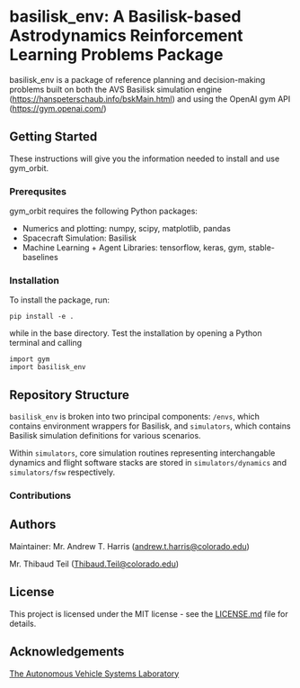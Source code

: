# basilisk_env: A Basilisk-based Astrodynamics Reinforcement Learning Problems Package

basilisk_env is a package of reference planning and decision-making problems built on both the AVS Basilisk simulation 
engine (https://hanspeterschaub.info/bskMain.html) and using the OpenAI gym API (https://gym.openai.com/)
##	Getting Started

These instructions will give you the information needed to install and use gym_orbit.

### Prerequsites
gym_orbit requires the following Python packages:

- Numerics and plotting: numpy, scipy, matplotlib, pandas
- Spacecraft Simulation: Basilisk
- Machine Learning + Agent Libraries: tensorflow, keras, gym, stable-baselines

### Installation

To install the package, run:

```
pip install -e .
```

while in the base directory. Test the installation by opening a Python terminal and calling

```
import gym
import basilisk_env
```
## Repository Structure

`basilisk_env` is broken into two principal components: `/envs`, which contains environment wrappers for Basilisk, 
and `simulators`, which contains Basilisk simulation definitions for various scenarios. 

Within `simulators`, core simulation routines representing interchangable dynamics and flight software stacks
are stored in `simulators/dynamics` and `simulators/fsw` respectively. 


###	Contributions



## Authors
Maintainer: Mr. Andrew T. Harris (andrew.t.harris@colorado.edu)

Mr. Thibaud Teil (Thibaud.Teil@colorado.edu)

##	License

This project is licensed under the MIT license - see the [LICENSE.md](LICENSE.md) file for details.

## Acknowledgements

[The Autonomous Vehicle Systems Laboratory](http://hanspeterschaub.info/main.html)
